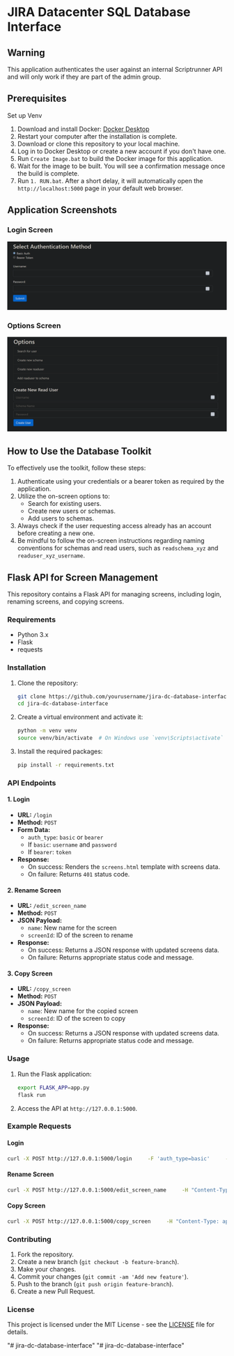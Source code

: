 
# JIRA Datacenter SQL Database Interface

## Warning
This application authenticates the user against an internal Scriptrunner API and will only work if they are part of the admin group. 

## Prerequisites
Set up Venv

1. Download and install Docker:
   [Docker Desktop](https://www.docker.com/products/docker-desktop/)
2. Restart your computer after the installation is complete.
3. Download or clone this repository to your local machine.
4. Log in to Docker Desktop or create a new account if you don't have one.
5. Run `Create Image.bat` to build the Docker image for this application.
6. Wait for the image to be built. You will see a confirmation message once the build is complete.
7. Run `1. RUN.bat`. After a short delay, it will automatically open the `http://localhost:5000` page in your default web browser.

## Application Screenshots

### Login Screen
![Login Screen](imgref/image1.png)

### Options Screen
![Options Screen](imgref/image2.png)

## How to Use the Database Toolkit
To effectively use the toolkit, follow these steps:

1. Authenticate using your credentials or a bearer token as required by the application.
2. Utilize the on-screen options to:
   - Search for existing users.
   - Create new users or schemas.
   - Add users to schemas.
3. Always check if the user requesting access already has an account before creating a new one.
4. Be mindful to follow the on-screen instructions regarding naming conventions for schemas and read users, such as `readschema_xyz` and `readuser_xyz_username`.

## Flask API for Screen Management

This repository contains a Flask API for managing screens, including login, renaming screens, and copying screens.

### Requirements

- Python 3.x
- Flask
- requests

### Installation

1. Clone the repository:
    ```sh
    git clone https://github.com/yourusername/jira-dc-database-interface.git
    cd jira-dc-database-interface
    ```

2. Create a virtual environment and activate it:
    ```sh
    python -m venv venv
    source venv/bin/activate  # On Windows use `venv\Scripts\activate`
    ```

3. Install the required packages:
    ```sh
    pip install -r requirements.txt
    ```

### API Endpoints

#### 1. Login

- **URL:** `/login`
- **Method:** `POST`
- **Form Data:**
    - `auth_type`: `basic` or `bearer`
    - If `basic`: `username` and `password`
    - If `bearer`: `token`
- **Response:**
    - On success: Renders the `screens.html` template with screens data.
    - On failure: Returns `401` status code.

#### 2. Rename Screen

- **URL:** `/edit_screen_name`
- **Method:** `POST`
- **JSON Payload:**
    - `name`: New name for the screen
    - `screenId`: ID of the screen to rename
- **Response:**
    - On success: Returns a JSON response with updated screens data.
    - On failure: Returns appropriate status code and message.

#### 3. Copy Screen

- **URL:** `/copy_screen`
- **Method:** `POST`
- **JSON Payload:**
    - `name`: New name for the copied screen
    - `screenId`: ID of the screen to copy
- **Response:**
    - On success: Returns a JSON response with updated screens data.
    - On failure: Returns appropriate status code and message.

### Usage

1. Run the Flask application:
    ```sh
    export FLASK_APP=app.py
    flask run
    ```

2. Access the API at `http://127.0.0.1:5000`.

### Example Requests

#### Login

```sh
curl -X POST http://127.0.0.1:5000/login     -F 'auth_type=basic'     -F 'username=yourusername'     -F 'password=yourpassword'
```

#### Rename Screen

```sh
curl -X POST http://127.0.0.1:5000/edit_screen_name     -H "Content-Type: application/json"     -d '{"name": "New Screen Name", "screenId": "12345"}'
```

#### Copy Screen

```sh
curl -X POST http://127.0.0.1:5000/copy_screen     -H "Content-Type: application/json"     -d '{"name": "Copied Screen Name", "screenId": "12345"}'
```

### Contributing

1. Fork the repository.
2. Create a new branch (`git checkout -b feature-branch`).
3. Make your changes.
4. Commit your changes (`git commit -am 'Add new feature'`).
5. Push to the branch (`git push origin feature-branch`).
6. Create a new Pull Request.

### License

This project is licensed under the MIT License - see the [LICENSE](LICENSE) file for details.

"# jira-dc-database-interface" 
"# jira-dc-database-interface" 
